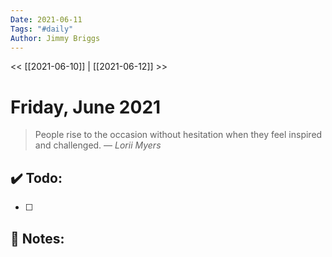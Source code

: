 ```yaml
---
Date: 2021-06-11
Tags: "#daily"
Author: Jimmy Briggs
---
```


<< [[2021-06-10]] | [[2021-06-12]] >>

# Friday, June 2021

> People rise to the occasion without hesitation when they feel inspired and challenged.
> &mdash; <cite>Lorii Myers</cite>


## ✔️ Todo:

- [ ] 

## 📝 Notes: